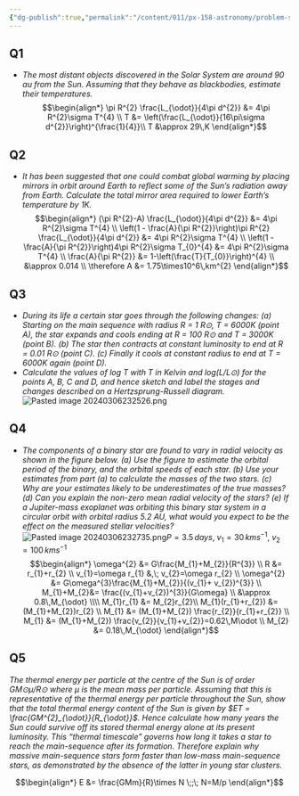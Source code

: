 ```yaml
---
{"dg-publish":true,"permalink":"/content/011/px-158-astronomy/problem-sheets/px-158-ps-4/","noteIcon":"1","created":"2024-11-25T10:50:32.000+00:00","updated":"2024-11-26T20:12:41.320+00:00"}
---
```


## Q1
- *The most distant objects discovered in the Solar System are around 90 au from the Sun. Assuming that they behave as blackbodies, estimate their temperatures.*
$$\begin{align*}
	\pi R^{2} \frac{L_{\odot}}{4\pi d^{2}} &= 4\pi R^{2}\sigma T^{4} \\ 
	T &= \left(\frac{L_{\odot}}{16\pi\sigma d^{2}}\right)^{\frac{1}{4}}\\
	T &\approx 29\,K
\end{align*}$$
## Q2
- *It has been suggested that one could combat global warming by placing mirrors in orbit around Earth to reflect some of the Sun’s radiation away from Earth. Calculate the total mirror area required to lower Earth’s temperature by 1K.*
$$\begin{align*}
	(\pi R^{2}-A) \frac{L_{\odot}}{4\pi d^{2}} &= 4\pi R^{2}\sigma T^{4} \\
	\left(1 - \frac{A}{\pi R^{2}}\right)\pi R^{2}  \frac{L_{\odot}}{4\pi d^{2}} &= 4\pi R^{2}\sigma T^{4} \\
	\left(1 - \frac{A}{\pi R^{2}}\right)4\pi R^{2}\sigma T_{0}^{4} &= 4\pi R^{2}\sigma T^{4} \\
	\frac{A}{\pi R^{2}} &= 1-\left(\frac{T}{T_{0}}\right)^{4} \\
	&\approx 0.014 \\
	\therefore A &= 1.75\times10^6\,km^{2}
\end{align*}$$
## Q3
- *During its life a certain star goes through the following changes:* 
	*(a) Starting on the main sequence with radius R = 1 R⊙, T = 6000K (point A), the star expands and cools ending at R = 100 R⊙ and T = 3000K (point B).*
	*(b) The star then contracts at constant luminosity to end at R = 0.01 R⊙ (point C).*
	*(c) Finally it cools at constant radius to end at T = 6000K again (point D).*
- *Calculate the values of log T with T in Kelvin and log(L/L⊙) for the points A, B, C and D, and hence sketch and label the stages and changes described on a Hertzsprung-Russell diagram.*
![Pasted image 20240306232526.png](/img/user/pics/Pasted%20image%2020240306232526.png)
## Q4
- *The components of a binary star are found to vary in radial velocity as shown in the figure below.* 
	*(a) Use the figure to estimate the orbital period of the binary, and the orbital speeds of each star.* 
	*(b) Use your estimates from part (a) to calculate the masses of the two stars.* 
	*(c) Why are your estimates likely to be underestimates of the true masses?* 
	*(d) Can you explain the non-zero mean radial velocity of the stars?*
	*(e) If a Jupiter-mass exoplanet was orbiting this binary star system in a circular orbit with orbital radius 5.2 AU, what would you expect to be the effect on the measured stellar velocities?*
![Pasted image 20240306232735.png](/img/user/pics/Pasted%20image%2020240306232735.png)$P=3.5\,days$, ${} v_{1}=30\,kms^{-1} {}$, $v_{2}=100\,kms^{-1}$ 
$$\begin{align*}
	\omega^{2} &= G\frac{M_{1}+M_{2}}{R^{3}} \\
	R &= r_{1}+r_{2} \\
	v_{1}=\omega r_{1} &,\; v_{2}=\omega r_{2} \\
	\omega^{2} &= G\omega^{3}\frac{M_{1}+M_{2}}{(v_{1}+ v_{2})^{3}} \\
	M_{1}+M_{2}&= \frac{(v_{1}+v_{2})^{3}}{G\omega} \\
	&\approx 0.8\,M_{\odot} \\\\
	M_{1}r_{1} &= M_{2}r_{2}\\
	M_{1}(r_{1}+r_{2}) &= (M_{1}+M_{2})r_{2} \\
	M_{1} &= (M_{1}+M_{2}) \frac{r_{2}}{r_{1}+r_{2}} \\
	M_{1} &= (M_{1}+M_{2}) \frac{v_{2}}{v_{1}+v_{2}}=0.62\,M\odot \\
	M_{2} &= 0.18\,M_{\odot}
\end{align*}$$
## Q5
*The thermal energy per particle at the centre of the Sun is of order GM⊙μ/R⊙ where μ is the mean mass per particle. Assuming that this is representative of the thermal energy per particle throughout the Sun, show that the total thermal energy content of the Sun is given by $ET = \frac{GM^{2}_{\odot}}{R_{\odot}}$. Hence calculate how many years the Sun could survive off its stored thermal energy alone at its present luminosity. This “thermal timescale” governs how long it takes a star to reach the main-sequence after its formation. Therefore explain why massive main-sequence stars form faster than low-mass main-sequence stars, as demonstrated by the absence of the latter in young star clusters.*

$$\begin{align*}
	E &= \frac{GMm}{R}\times N \;;\; N=M/p
\end{align*}$$
